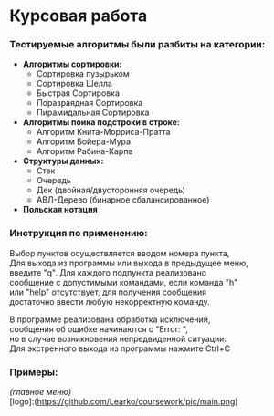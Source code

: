 # Курсовая работа
### Тестируемые алгоритмы были разбиты на категории:
- **Алгоритмы сортировки:**
  - Сортировка пузырьком
  - Сортировка Шелла
  - Быстрая Сортировка
  - Поразраядная Сортировка
  - Пирамидальная Сортировка
- **Алгоритмы поика подстроки в строке:**
  - Алгоритм Книта-Морриса-Пратта
  - Алгоритм Бойера-Мура
  - Алгоритм Рабина-Карпа
- **Структуры данных:**
  - Стек
  - Очередь
  - Дек (двойная/двусторонняя очередь)
  - АВЛ-Дерево (бинарное сбалансированное)
- **Польская нотация**  
  
### Инструкция по применению:
Выбор пунктов осуществляется вводом номера пункта,  
Для выхода из программы или выхода в предыдущее меню,  
введите "q". Для каждого подпункта реализовано  
сообщение с допустимыми командами, если команда "h"  
или "help" отсутствует, для получения сообщения  
достаточно ввести любую некорректную команду.      

В программе реализована обработка исключений,  
сообщения об ошибке начинаются с "Error: ",  
но в случае возникновения непредвиденной ситуации:  
Для экстренного выхода из программы нажмите Ctrl+C  

### Примеры:
*(главное меню)*  
[logo]:(https://github.com/Learko/coursework/pic/main.png)
